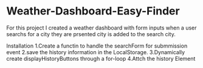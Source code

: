 # Weather-Dashboard-Easy-Finder
For this project I created a  weather dashboard with form inputs when a user searchs for a city 
they are prsented city is added to the search city.


Installation
1.Create a functin to handle the searchForm for submmission event
2.save the history information in the LocalStorage.
3.Dynamically create displayHistoryButtons through a for-loop 
4.Attch the history Element
